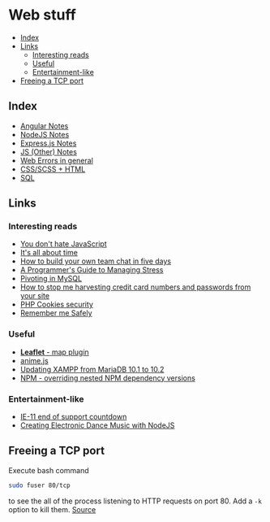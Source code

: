 # Web stuff

- [Index](#index)
- [Links](#links)
  - [Interesting reads](#interesting-reads)
  - [Useful](#useful)
  - [Entertainment-like](#entertainment-like)
- [Freeing a TCP port](#freeing-a-tcp-port)

## Index

  - [Angular Notes](angular-notes.md)
  - [NodeJS Notes](nodejs-notes.md)
  - [Express.js Notes](express-notes.md)
  - [JS (Other) Notes](js-notes.md)
  - [Web Errors in general](web-errors.md)
  - [CSS/SCSS + HTML](css-scss-html-notes.md)
  - [SQL](sql-notes.md)

## Links

### Interesting reads

  - [You don't hate JavaScript](https://medium.com/edge-coders/you-dont-hate-javascript-62cd6c609d43)
  - [It's all about time](http://web.archive.org/web/20150208203207/http://blog.ircmaxell.com/2014/11/its-all-about-time.html)
  - [How to build your own team chat in five days](https://fdietz.github.io/2015/04/13/day-1-how-to-build-your-own-team-chat-in-five-days.html)
  - [A Programmer's Guide to Managing Stress](https://simpleprogrammer.com/2015/09/11/a-programmers-guide-to-managing-stress/?utm_source=facebook.com&utm_medium=referral&utm_campaign=i-love-coding)
  - [Pivoting in MySQL](http://mysql.rjweb.org/doc.php/pivot)
  - [How to stop me harvesting credit card numbers and passwords from your site](https://hackernoon.com/part-2-how-to-stop-me-harvesting-credit-card-numbers-and-passwords-from-your-site-844f739659b9)
  - [PHP Cookies security](https://www.simonholywell.com/post/2013/05/improve-php-session-cookie-security/)
  - [Remember me Safely](http://wayback.archive.org/web/20150204143440/https://resonantcore.net/blog/2015/02/remember-me-safely-secure-long-term-authentication-strategies)

### Useful

  - [**Leaflet** - map plugin](https://leafletjs.com/)
  - [anime.js](https://animejs.com/documentation/)
  - [Updating XAMPP from MariaDB 10.1 to 10.2](https://stackoverflow.com/a/47490206/4249875)
  - [NPM - overriding nested NPM dependency versions](https://stackoverflow.com/a/48524488/4249875)

### Entertainment-like
  - [IE-11 end of support countdown](https://death-to-ie11.netlify.com/)
  - [Creating Electronic Dance Music with NodeJS](https://www.youtube.com/watch?v=G1bRi4El0iw)


## Freeing a TCP port

Execute bash command
```bash
sudo fuser 80/tcp
```
to see the all of the process listening to HTTP requests on port 80. Add a `-k` option to kill them.
[Source](https://stackoverflow.com/a/750705/4249875)

